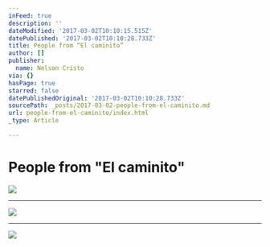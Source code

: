 ```yaml
---
inFeed: true
description: ''
dateModified: '2017-03-02T10:10:15.515Z'
datePublished: '2017-03-02T10:10:28.733Z'
title: People from “El caminito”
author: []
publisher:
  name: Nelson Cristo
via: {}
hasPage: true
starred: false
datePublishedOriginal: '2017-03-02T10:10:28.733Z'
sourcePath: _posts/2017-03-02-people-from-el-caminito.md
url: people-from-el-caminito/index.html
_type: Article

---
```

# People from "El caminito"
![](https://the-grid-user-content.s3-us-west-2.amazonaws.com/c4b10f4f-14b0-4974-ac3e-6bc53ece8a08.jpg)

---

![](https://the-grid-user-content.s3-us-west-2.amazonaws.com/a5a30bfd-53b4-4b47-a2ac-ebb6e935d16d.jpg)

---

![](https://the-grid-user-content.s3-us-west-2.amazonaws.com/d7c007ac-7960-4aa3-b25f-fe0bae6a14fd.jpg)